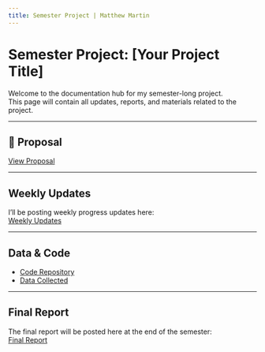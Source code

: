 ```yaml
---
title: Semester Project | Matthew Martin
---
```


# Semester Project: [Your Project Title]

Welcome to the documentation hub for my semester-long project.  
This page will contain all updates, reports, and materials related to the project.

---

## 📄 Proposal  
[View Proposal](proposal.md)

---

## Weekly Updates  
I’ll be posting weekly progress updates here:  
[Weekly Updates](weekly-updates.md)

---

## Data & Code  
- [Code Repository](https://github.com/matthewmartin117/your-project-repo)  
- [Data Collected](data.md)

---

##  Final Report  
The final report will be posted here at the end of the semester:  
[Final Report](final-report.md)
